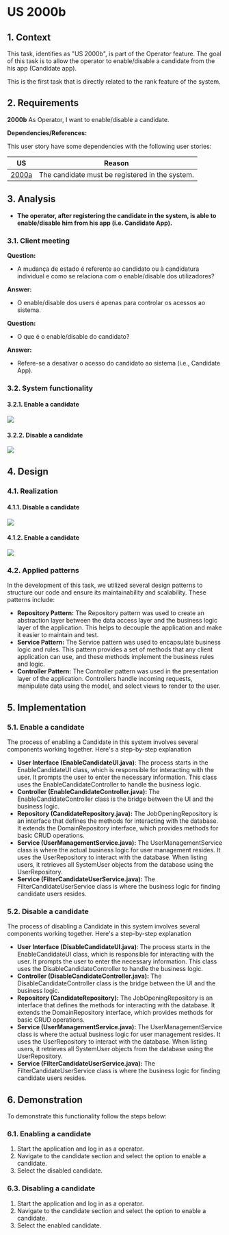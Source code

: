 # US 2000b

## 1. Context

This task, identifies as "US 2000b", is part of the Operator feature. The goal of this task is to allow the operator to enable/disable a candidate from the his app (Candidate app).

This is the first task that is directly related to the rank feature of the system.

## 2. Requirements

**2000b** As Operator, I want to enable/disable a candidate.

**Dependencies/References:**

This user story have some dependencies with the following user stories:

| US                                      | Reason                                          |
|-----------------------------------------|-------------------------------------------------|
| [2000a](../../SprintB/us1002/readme.md) | The candidate must be registered in the system. |

## 3. Analysis

- **The operator, after registering the candidate in the system, is able to enable/disable him from his app (i.e. Candidate App).**

### 3.1. Client meeting

**Question:**

- A mudança de estado é referente ao candidato ou à candidatura individual e como se relaciona com o enable/disable dos utilizadores?

**Answer:**

- O enable/disable dos users é apenas para controlar os acessos ao sistema.

**Question:**

- O que é o enable/disable do candidato?

**Answer:**

- Refere-se a desativar o acesso do candidato ao sistema (i.e., Candidate App).


### 3.2. System functionality

#### 3.2.1. Enable a candidate

![](SSD/SSD-Enable-Candidate.svg)

#### 3.2.2. Disable a candidate

![](SSD/SSD-Disable-Candidate.svg)

## 4. Design

### 4.1. Realization

#### 4.1.1. Disable a candidate

![](SD/SD-Disable-Candidate.svg)

#### 4.1.2. Enable a candidate

![](SD/SD-Enable-Candidate.svg)

### 4.2. Applied patterns

In the development of this task, we utilized several design patterns to structure our code and ensure its
maintainability and scalability. These patterns include:

- **Repository Pattern:** The Repository pattern was used to create an abstraction layer between the data access layer
  and the business logic layer of the application. This helps to decouple the application and make it easier to maintain
  and test.
- **Service Pattern:** The Service pattern was used to encapsulate business logic and rules. This pattern provides a set of methods that any client application can use, and these methods implement the business rules and logic.
- **Controller Pattern:** The Controller pattern was used in the presentation layer of the application. Controllers
  handle incoming requests, manipulate data using the model, and select views to render to the user.

## 5. Implementation

### 5.1. Enable a candidate

The process of enabling a Candidate in this system involves several components working together. Here's a step-by-step
explanation

- **User Interface (EnableCandidateUI.java)**: The process starts in the EnableCandidateUI class, which is
  responsible for interacting
  with the user. It prompts the user to enter the necessary information.
  This class uses the EnableCandidateController to handle the business logic.
- **Controller (EnableCandidateController.java):** The EnableCandidateController class is the bridge between the
  UI and the business
  logic.
- **Repository (CandidateRepository.java):** The JobOpeningRepository is an interface that defines the methods for
  interacting with the
  database. It extends the DomainRepository interface, which provides methods for basic CRUD operations.
- **Service (UserManagementService.java):** The UserManagementService class is where the actual business logic for user management resides. It uses the UserRepository to interact with the database. When listing users, it retrieves all SystemUser objects from the database using the UserRepository.  
- **Service (FilterCandidateUserService.java):** The FilterCandidateUserService class is where the business logic for finding candidate users resides.

### 5.2. Disable a candidate

The process of disabling a Candidate in this system involves several components working together. Here's a step-by-step
explanation

- **User Interface (DisableCandidateUI.java)**: The process starts in the EnableCandidateUI class, which is
  responsible for interacting
  with the user. It prompts the user to enter the necessary information.
  This class uses the DisableCandidateController to handle the business logic.
- **Controller (DisableCandidateController.java):** The DisableCandidateController class is the bridge between the
  UI and the business
  logic.
- **Repository (CandidateRepository):** The JobOpeningRepository is an interface that defines the methods for
  interacting with the
  database. It extends the DomainRepository interface, which provides methods for basic CRUD operations.
- **Service (UserManagementService.java):** The UserManagementService class is where the actual business logic for user management resides. It uses the UserRepository to interact with the database. When listing users, it retrieves all SystemUser objects from the database using the UserRepository.
- **Service (FilterCandidateUserService.java):** The FilterCandidateUserService class is where the business logic for finding candidate users resides.

## 6. Demonstration

To demonstrate this functionality follow the steps below:

### 6.1. Enabling a candidate

1. Start the application and log in as a operator.
2. Navigate to the candidate section and select the option to enable a candidate.
3. Select the disabled candidate.

### 6.3. Disabling a candidate

1. Start the application and log in as a operator.
2. Navigate to the candidate section and select the option to enable a candidate.
3. Select the enabled candidate.